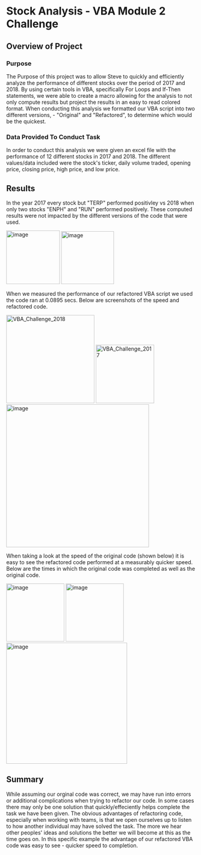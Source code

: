 # Stock Analysis - VBA Module 2 Challenge

## Overview of Project

### Purpose
The Purpose of this project was to allow Steve to quickly and efficiently analyze the performance of different stocks over the period of 2017 and 2018. By using certain tools in VBA, specifically For Loops and If-Then statements, we were able to create a macro allowing for the analysis to not only compute results but project the results in an easy to read colored format. When conducting this analysis we formatted our VBA script into two different versions, - "Original" and "Refactored", to determine which would be the quickest. 

### Data Provided To Conduct Task
In order to conduct this analysis we were given an excel file with the performance of 12 different stocks in 2017 and 2018. The different values/data included were the stock's ticker, daily volume traded, opening price, closing price, high price, and low price. 

## Results 
In the year 2017 every stock but "TERP" performed positivley vs 2018 when only two stocks "ENPH" and "RUN" performed positively. These computed results were not impacted by the different versions of the code that were used. 

<img width="142" alt="image" src="https://user-images.githubusercontent.com/96085210/148698827-cc82c476-9eaa-438b-995d-b6c4b9828c24.png">
<img width="140" alt="image" src="https://user-images.githubusercontent.com/96085210/148698861-86ce8a61-249c-4662-9b3f-179c87eb7222.png">


When we measured the performance of our refactored VBA script we used the code ran at 0.0895 secs. Below are screenshots of the speed and refactored code.

<img width="234" alt="VBA_Challenge_2018" src="https://user-images.githubusercontent.com/96085210/148698747-1ed265f9-f670-44a3-aed0-c273dc556ff9.png">
<img width="155" alt="VBA_Challenge_2017" src="https://user-images.githubusercontent.com/96085210/148698797-d89095a0-19e5-42f0-a902-87405d6c1fea.png">
<img width="379" alt="image" src="https://user-images.githubusercontent.com/96085210/148699438-2c74943c-01c3-4d48-9874-f7d4931fac55.png">



When taking a look at the speed of the original code (shown below) it is easy to see the refactored code performed at a measurably quicker speed. Below are the times in which the original code was completed as well as the original code. 

<img width="154" alt="image" src="https://user-images.githubusercontent.com/96085210/148699219-31d1c07f-4d14-4554-9832-707b617cbfe4.png">
<img width="154" alt="image" src="https://user-images.githubusercontent.com/96085210/148699257-27ed7e22-c602-4871-82cf-1227f214398c.png">
<img width="321" alt="image" src="https://user-images.githubusercontent.com/96085210/148699512-03f047ab-3937-4b4d-b982-828f51b17f75.png">


## Summary
While assuming our orginal code was correct, we may have run into errors or additional complications when trying to refactor our code. In some cases there may only be one solution that quickly/effeciently helps complete the task we have been given. The obvious advantages of refactoring code, especially when working with teams, is that we open ourselves up to listen to how another individual may have solved the task. The more we hear other peoples' ideas and solutions the better we will become at this as the time goes on. In this specific example the advantage of our refactored VBA code was easy to see - quicker speed to completion. 

